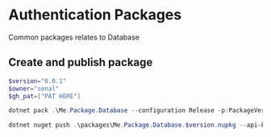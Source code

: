 # Authentication Packages
Common packages relates to Database

## Create and publish package
```powershell
$version="0.0.1"
$owner="senal"
$gh_pat=["PAT HERE"]

dotnet pack .\Me.Package.Database --configuration Release -p:PackageVersion=$version -p:RepositoryUrl=https://github.com/$owner/mypackages -o .\packages

dotnet nuget push .\packages\Me.Package.Database.$version.nupkg --api-key $gh_pat --source "https://nuget.pkg.github.com/$owner/index.json"
```